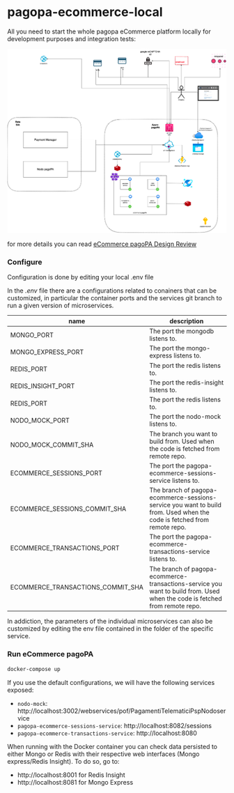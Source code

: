 # pagopa-ecommerce-local

All you need to start the whole pagopa eCommerce platform locally for development purposes and integration tests:

![image arch](arch-ecommerce.png)

for more details you can read [eCommerce pagoPA Design Review](https://pagopa.atlassian.net/wiki/spaces/I/pages/492339720/eCommerce+pagoPA+Design+Review+draft "eCommerce pagoPA Design Review") 

### Configure

Configuration is done by editing your local .env file

In the _.env_ file there are a configurations related to conainers that can be customized, in particular the container ports and the services git branch to run a given version of microservices.

| name                              | description                                                                                                                 |
| --------------------------------- | --------------------------------------------------------------------------------------------------------------------------- |
| MONGO_PORT                        | The port the mongodb listens to.                                                                                            |
| MONGO_EXPRESS_PORT                | The port the mongo-express listens to.                                                                                      |
| REDIS_PORT                        | The port the redis listens to.                                                                                              |
| REDIS_INSIGHT_PORT                | The port the redis-insight listens to.                                                                                      |
| REDIS_PORT                        | The port the redis listens to.                                                                                              |
| NODO_MOCK_PORT                    | The port the nodo-mock listens to.                                                                                          |
| NODO_MOCK_COMMIT_SHA              | The branch you want to build from. Used when the code is fetched from remote repo.                                          |
| ECOMMERCE_SESSIONS_PORT           | The port the pagopa-ecommerce-sessions-service listens to.                                                                  |
| ECOMMERCE_SESSIONS_COMMIT_SHA     | The branch of pagopa-ecommerce-sessions-service you want to build from. Used when the code is fetched from remote repo.     | 
| ECOMMERCE_TRANSACTIONS_PORT       | The port the pagopa-ecommerce-transactions-service listens to.                                                              |
| ECOMMERCE_TRANSACTIONS_COMMIT_SHA | The branch of pagopa-ecommerce-transactions-service you want to build from. Used when the code is fetched from remote repo. |

In addiction, the parameters of the individual microservices can also be customized by editing the env file contained in the folder of the specific service.

### Run eCommerce pagoPA

```sh
docker-compose up
```

If you use the default configurations, we will have the following services exposed:
* `nodo-mock`: http://localhost:3002/webservices/pof/PagamentiTelematiciPspNodoservice
* `pagopa-ecommerce-sessions-service`: http://localhost:8082/sessions
* `pagopa-ecommerce-transactions-service`: http://localhost:8080

When running with the Docker container you can check data persisted to either Mongo or Redis with their respective web interfaces (Mongo express/Redis Insight). To do so, go to:
 * http://localhost:8001 for Redis Insight
 * http://localhost:8081 for Mongo Express